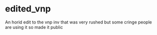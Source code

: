 # edited_vnp
An horid edit to the vnp inv that was very rushed but some cringe people are using it so made it public
